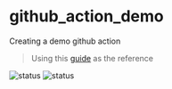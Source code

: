 # github_action_demo
Creating a demo github action

> Using this [guide](https://lo-victoria.com/series/github-actions) as the reference

![status](https://github.com/harshcurious/github_action_demo/actions/workflows/CI_CD.yml/badge.svg) ![status](https://github.com/harshcurious/github_action_demo/actions/workflows/test.yml/badge.svg)
